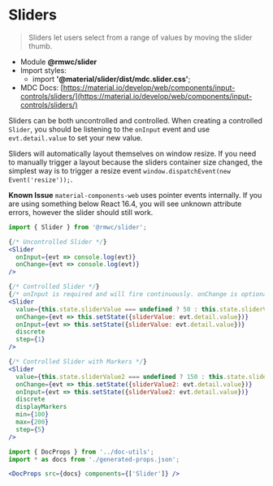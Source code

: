 # Sliders

> Sliders let users select from a range of values by moving the slider thumb.

- Module **@rmwc/slider**
- Import styles:
  - import **'@material/slider/dist/mdc.slider.css'**;
- MDC Docs: [https://material.io/develop/web/components/input-controls/sliders/](https://material.io/develop/web/components/input-controls/sliders/)

Sliders can be both uncontrolled and controlled. When creating a controlled `Slider`, you should be listening to the `onInput` event and use `evt.detail.value` to set your new value.

Sliders will automatically layout themselves on window resize. If you need to manually trigger a layout because the sliders container size changed, the simplest way is to trigger a resize event `window.dispatchEvent(new Event('resize'));`.

**Known Issue**
`material-components-web` uses pointer events internally. If you are using something below React 16.4, you will see unknown attribute errors, however the slider should still work.

```jsx render
import { Slider } from '@rmwc/slider';

{/* Uncontrolled Slider */}
<Slider
  onInput={evt => console.log(evt)}
  onChange={evt => console.log(evt)}
/>

{/* Controlled Slider */}
{/* onInput is required and will fire continuously. onChange is optional. */}
<Slider
  value={this.state.sliderValue === undefined ? 50 : this.state.sliderValue}
  onChange={evt => this.setState({sliderValue: evt.detail.value})}
  onInput={evt => this.setState({sliderValue: evt.detail.value})}
  discrete
  step={1}
/>

{/* Controlled Slider with Markers */}
<Slider
  value={this.state.sliderValue2 === undefined ? 150 : this.state.sliderValue2}
  onChange={evt => this.setState({sliderValue2: evt.detail.value})}
  onInput={evt => this.setState({sliderValue2: evt.detail.value})}
  discrete
  displayMarkers
  min={100}
  max={200}
  step={5}
/>
```

```jsx renderOnly
import { DocProps } from '../doc-utils';
import * as docs from './generated-props.json';

<DocProps src={docs} components={['Slider']} />
```
